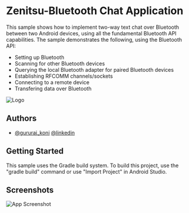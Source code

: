 
# Zenitsu-Bluetooth Chat Application

This sample shows how to implement two-way text chat over Bluetooth between two Android devices, using all the fundamental Bluetooth API capabilities.
The sample demonstrates the following, using the Bluetooth API:

- Setting up Bluetooth
- Scanning for other Bluetooth devices
- Querying the local Bluetooth adapter for paired Bluetooth devices
- Establishing RFCOMM channels/sockets
- Connecting to a remote device
- Transfering data over Bluetooth



![Logo](https://drive.google.com/uc?export=view&id=1Aj013gmumZnCrGa_Zr9Q_tnoCnH8tweD)

## Authors

- [@gururaj_koni](https://www.github.com/gururajkoni04) [@linkedin](https://www.linkedin.com/in/gururajkoni/)
## Getting Started
This sample uses the Gradle build system. To build this project, use the "gradle build" command or use "Import Project" in Android Studio.
## Screenshots

![App Screenshot](https://drive.google.com/uc?export=view&id=1eD100Bq28k44Snnp1L6xuG-cehEjdrxT)


